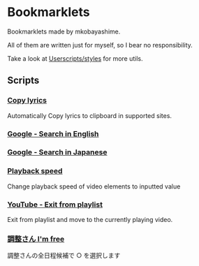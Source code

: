 # Bookmarklets

Bookmarklets made by mkobayashime.

All of them are written just for myself, so I bear no responsibility.

Take a look at [Userscripts/styles](https://github.com/mkobayashime/userscripts/) for more utils.

## Scripts

### [Copy lyrics](dist/copy-lyrics.js)

Automatically Copy lyrics to clipboard in supported sites.

### [Google - Search in English](dist/google-search-in-en.js)

### [Google - Search in Japanese](dist/google-search-in-jp.js)

### [Playback speed](dist/playbackRate.js)

Change playback speed of video elements to inputted value

### [YouTube - Exit from playlist](dist/youtube-exit-playlist.js)

Exit from playlist and move to the currently playing video.

### [調整さん I'm free](dist/chouseisanImFree.js)

調整さんの全日程候補で ○ を選択します
